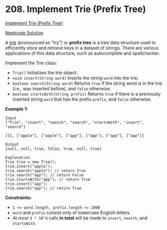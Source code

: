 # 208. Implement Trie (Prefix Tree)

[Implement Trie (Prefix Tree)](https://leetcode.com/problems/implement-trie-prefix-tree/description/)

[Neetcode Solution](https://www.youtube.com/watch?v=oobqoCJlHA0&pp=ygUjbmVldGNvZGUgSW1wbGVtZW50IFRyaWUgUHJlZml4IFRyZWU%3D)

A [trie](https://en.wikipedia.org/wiki/Trie) (pronounced as "try") or <b>prefix
tree</b> is a tree data structure used to efficiently store and retrieve keys in
a dataset of strings. There are various applications of this data structure,
such as autocomplete and spellchecker.

Implement the Trie class:

- `Trie()` Initializes the trie object.
- `void insert(String word)` Inserts the string `word` into the trie.
- `boolean search(String word)` Returns `true` if the string word is in the trie
  (i.e., was inserted before), and `false` otherwise.
- `boolean startsWith(String prefix)` Returns `true` if there is a previously
  inserted string `word` that has the prefix `prefix`, and `false` otherwise.

**Example 1:**

```
Input
["Trie", "insert", "search", "search", "startsWith", "insert", "search"]

[[], ["apple"], ["apple"], ["app"], ["app"], ["app"], ["app"]]

Output
[null, null, true, false, true, null, true]

Explanation
Trie trie = new Trie();
trie.insert("apple");
trie.search("apple"); // return True
trie.search("app"); // return False
trie.startsWith("app"); // return True
trie.insert("app");
trie.search("app"); // return True
```

**Constraints:**

- `1 <= word.length, prefix.length <= 2000`
- `word` and `prefix` consist only of lowercase English letters.
- At most `3 * 10^4` calls <b>in total</b> will be made to `insert`, `search`,
  and `startsWith`.
